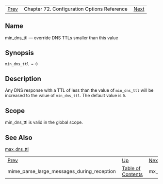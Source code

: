 |     |     |     |
| --- | --- | --- |
| [Prev](conf.ref.mime_parse_large_messages_during_reception)  | Chapter 72. Configuration Options Reference |  [Next](conf.ref.mx_failures_fallback_to_a) |

<a name="conf.ref.min_dns_ttl"></a>
## Name

min_dns_ttl — override DNS TTLs smaller than this value

## Synopsis

`min_dns_ttl = 0`

<a name="idp25577104"></a>
## Description

Any DNS response with a TTL of less than the value of `min_dns_ttl` will be increased to the value of `min_dns_ttl`. The default value is `0`.

<a name="idp25580336"></a>
## Scope

min_dns_ttl is valid in the global scope.

<a name="idp25582160"></a>
## See Also

[max_dns_ttl](conf.ref.max_dns_ttl "max_dns_ttl")

|     |     |     |
| --- | --- | --- |
| [Prev](conf.ref.mime_parse_large_messages_during_reception)  | [Up](config.options.ref) |  [Next](conf.ref.mx_failures_fallback_to_a) |
| mime_parse_large_messages_during_reception  | [Table of Contents](index) |  mx_failures_fallback_to_a |

